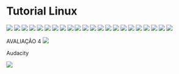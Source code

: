 # Tutorial Linux

<img src="Slide1.JPG">
<img src="Slide2.JPG">
<img src="Slide3.JPG">
<img src="Slide4.JPG">
<img src="Slide5.JPG">
<img src="Slide6.JPG">
<img src="Slide7.JPG">
<img src="Slide8.JPG">
<img src="Slide9.JPG">
<img src="Slide10.JPG">
<img src="Slide11.JPG">
<img src="Slide12.JPG">
<img src="Slide13.JPG">
<img src="Slide14.JPG">
<img src="Slide15.JPG">
<img src="Slide16.JPG">
<img src="Slide17.JPG">
<img src="Slide18.JPG">
<img src="Slide19.JPG">
<img src="Slide20.JPG">
<img src="Slide21.JPG">
<img src="Slide22.JPG">

AVALIAÇÃO 4
<img src="flstudio.png">


Audacity

<img src="audacity.jpg">


